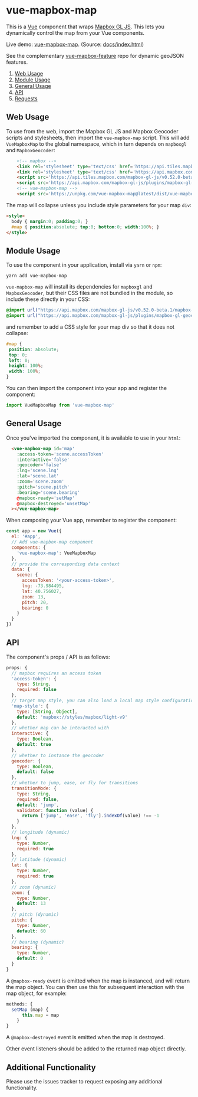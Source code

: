 vue-mapbox-map
==============
This is a [Vue](https://vuejs.org/) component that wraps [Mapbox GL JS](https://www.mapbox.com/mapbox-gl-js/api/). This lets you dynamically control the map from your Vue components.

Live demo: [vue-mapbox-map](https://cityseer.github.io/vue-mapbox-map/). (Source: [docs/index.html](docs/index.html))

See the complementary [vue-mapbox-feature](https://github.com/cityseer/vue-mapbox-feature) repo for dynamic geoJSON features.

1. [Web Usage](#web-usage)
1. [Module Usage](#module-usage)
1. [General Usage](#general-usage)
1. [API](#api)
1. [Requests](#requests)

Web Usage
---------
To use from the web, import the Mapbox GL JS and Mapbox Geocoder scripts and stylesheets, then import the `vue-mapbox-map` script. This will add `VueMapboxMap` to the global namespace, which in turn depends on `mapboxgl` and `MapboxGeocoder`:
```html
    <!-- mapbox -->
    <link rel='stylesheet' type='text/css' href='https://api.tiles.mapbox.com/mapbox-gl-js/v0.52.0-beta.1/mapbox-gl.css'/>
    <link rel='stylesheet' type='text/css' href='https://api.mapbox.com/mapbox-gl-js/plugins/mapbox-gl-geocoder/v2.3.0/mapbox-gl-geocoder.css'/>
    <script src='https://api.tiles.mapbox.com/mapbox-gl-js/v0.52.0-beta.1/mapbox-gl.js'></script>
    <script src='https://api.mapbox.com/mapbox-gl-js/plugins/mapbox-gl-geocoder/v2.3.0/mapbox-gl-geocoder.min.js'></script>
    <!-- vue-mapbox-map -->
    <script src='https://unpkg.com/vue-mapbox-map@latest/dist/vue-mapbox-map.umd.js'></script>
```
The map will collapse unless you include style parameters for your map `div`:
```html
<style>
  body { margin:0; padding:0; }
  #map { position:absolute; top:0; bottom:0; width:100%; }
</style>
```

Module Usage
------------
To use the component in your application, install via `yarn` or `npm`:
```
yarn add vue-mapbox-map
```
`vue-mapbox-map` will install its dependencies for `mapboxgl` and `MapboxGeocoder`, but their CSS files are not bundled in the module, so include these directly in your CSS:
```css
@import url("https://api.mapbox.com/mapbox-gl-js/v0.52.0-beta.1/mapbox-gl.css");
@import url("https://api.mapbox.com/mapbox-gl-js/plugins/mapbox-gl-geocoder/v2.3.0/mapbox-gl-geocoder.css");
```
and remember to add a CSS style for your map div so that it does not collapse:
```css
#map {
 position: absolute;
 top: 0;
 left: 0;
 height: 100%;
 width: 100%;
}
```
You can then import the component into your app and register the component:
```javascript
import VueMapboxMap from 'vue-mapbox-map'
```

General Usage
-------------
Once you've imported the component, it is available to use in your `html`:
```html
  <vue-mapbox-map id='map'
    :access-token='scene.accessToken'
    :interactive='false'
    :geocoder='false'
    :lng='scene.lng'
    :lat='scene.lat'
    :zoom='scene.zoom'
    :pitch='scene.pitch'
    :bearing='scene.bearing'
    @mapbox-ready='setMap'
    @mapbox-destroyed='unsetMap'
  ></vue-mapbox-map>
```
When composing your Vue app, remember to register the component:
```javascript
const app = new Vue({
  el: '#app',
  // Add vue-mapbox-map component
  components: {
    'vue-mapbox-map': VueMapboxMap
  },
  // provide the corresponding data context
  data: {
    scene: {
      accessToken: '<your-access-token>',
      lng: -73.984495,
      lat: 40.756027,
      zoom: 13,
      pitch: 20,
      bearing: 0
    }
  }
})
```

API
---
The component's props / API is as follows:
```javascript
props: {
  // mapbox requires an access token
  'access-token': {
    type: String,
    required: false
  },
  // target map style, you can also load a local map style configuration
  'map-style': {
    type: [String, Object],
    default: 'mapbox://styles/mapbox/light-v9'
  },
  // whether map can be interacted with
  interactive: {
    type: Boolean,
    default: true
  },
  // whether to instance the geocoder
  geocoder: {
    type: Boolean,
    default: false
  },
  // whether to jump, ease, or fly for transitions
  transitionMode: {
    type: String,
    required: false,
    default: 'jump',
    validator: function (value) {
      return ['jump', 'ease', 'fly'].indexOf(value) !== -1
    }
  },
  // longitude (dynamic)
  lng: {
    type: Number,
    required: true
  },
  // latitude (dynamic)
  lat: {
    type: Number,
    required: true
  },
  // zoom (dynamic)
  zoom: {
    type: Number,
    default: 13
  },
  // pitch (dynamic)
  pitch: {
    type: Number,
    default: 60
  },
  // bearing (dynamic)
  bearing: {
    type: Number,
    default: 0
  }
}
```
A `@mapbox-ready` event is emitted when the map is instanced, and will return the map object. You can then use this for subsequent interaction with the map object, for example:
```javascript
methods: {
  setMap (map) {
      this.map = map
    }
}
```
A `@mapbox-destroyed` event is emitted when the map is destroyed.

Other event listeners should be added to the returned map object directly.

Additional Functionality
------------------------
Please use the issues tracker to request exposing any additional functionality.